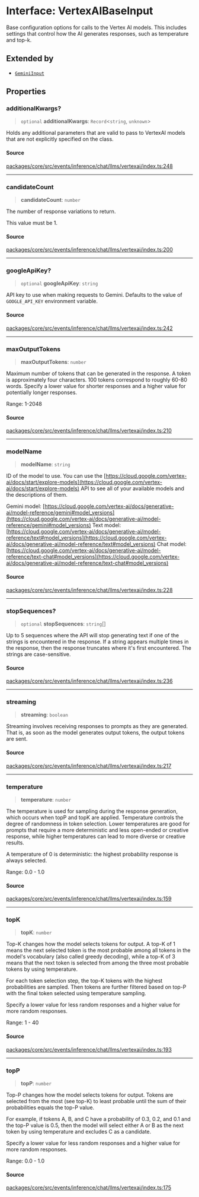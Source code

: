 # Interface: VertexAIBaseInput

Base configuration options for calls to the Vertex AI models. This includes
settings that control how the AI generates responses, such as temperature and top-k.

## Extended by

- [`GeminiInput`](GeminiInput.md)

## Properties

### additionalKwargs?

> `optional` **additionalKwargs**: `Record`\<`string`, `unknown`\>

Holds any additional parameters that are valid to pass to
VertexAI models that are not explicitly specified on the class.

#### Source

[packages/core/src/events/inference/chat/llms/vertexai/index.ts:248](https://github.com/VictorS67/encre/blob/42c3bddca4be2d23ad959c1c99381eefbf43789c/packages/core/src/events/inference/chat/llms/vertexai/index.ts#L248)

***

### candidateCount

> **candidateCount**: `number`

The number of response variations to return.

This value must be 1.

#### Source

[packages/core/src/events/inference/chat/llms/vertexai/index.ts:200](https://github.com/VictorS67/encre/blob/42c3bddca4be2d23ad959c1c99381eefbf43789c/packages/core/src/events/inference/chat/llms/vertexai/index.ts#L200)

***

### googleApiKey?

> `optional` **googleApiKey**: `string`

API key to use when making requests to Gemini. Defaults to the value of
`GOOGLE_API_KEY` environment variable.

#### Source

[packages/core/src/events/inference/chat/llms/vertexai/index.ts:242](https://github.com/VictorS67/encre/blob/42c3bddca4be2d23ad959c1c99381eefbf43789c/packages/core/src/events/inference/chat/llms/vertexai/index.ts#L242)

***

### maxOutputTokens

> **maxOutputTokens**: `number`

Maximum number of tokens that can be generated in the response. A token
is approximately four characters. 100 tokens correspond to roughly 60-80
words. Specify a lower value for shorter responses and a higher value for
potentially longer responses.

Range: 1-2048

#### Source

[packages/core/src/events/inference/chat/llms/vertexai/index.ts:210](https://github.com/VictorS67/encre/blob/42c3bddca4be2d23ad959c1c99381eefbf43789c/packages/core/src/events/inference/chat/llms/vertexai/index.ts#L210)

***

### modelName

> **modelName**: `string`

ID of the model to use. You can use the
[https://cloud.google.com/vertex-ai/docs/start/explore-models](https://cloud.google.com/vertex-ai/docs/start/explore-models) API to
see all of your available models and the descriptions of them.

Gemini model: [https://cloud.google.com/vertex-ai/docs/generative-ai/model-reference/gemini#model_versions](https://cloud.google.com/vertex-ai/docs/generative-ai/model-reference/gemini#model_versions)
Text model: [https://cloud.google.com/vertex-ai/docs/generative-ai/model-reference/text#model_versions](https://cloud.google.com/vertex-ai/docs/generative-ai/model-reference/text#model_versions)
Chat model: [https://cloud.google.com/vertex-ai/docs/generative-ai/model-reference/text-chat#model_versions](https://cloud.google.com/vertex-ai/docs/generative-ai/model-reference/text-chat#model_versions)

#### Source

[packages/core/src/events/inference/chat/llms/vertexai/index.ts:228](https://github.com/VictorS67/encre/blob/42c3bddca4be2d23ad959c1c99381eefbf43789c/packages/core/src/events/inference/chat/llms/vertexai/index.ts#L228)

***

### stopSequences?

> `optional` **stopSequences**: `string`[]

Up to 5 sequences where the API will stop generating text if one of the
strings is encountered in the response. If a string appears multiple
times in the response, then the response truncates where it's first
encountered. The strings are case-sensitive.

#### Source

[packages/core/src/events/inference/chat/llms/vertexai/index.ts:236](https://github.com/VictorS67/encre/blob/42c3bddca4be2d23ad959c1c99381eefbf43789c/packages/core/src/events/inference/chat/llms/vertexai/index.ts#L236)

***

### streaming

> **streaming**: `boolean`

Streaming involves receiving responses to prompts as they are generated.
That is, as soon as the model generates output tokens, the output tokens
are sent.

#### Source

[packages/core/src/events/inference/chat/llms/vertexai/index.ts:217](https://github.com/VictorS67/encre/blob/42c3bddca4be2d23ad959c1c99381eefbf43789c/packages/core/src/events/inference/chat/llms/vertexai/index.ts#L217)

***

### temperature

> **temperature**: `number`

The temperature is used for sampling during the response generation,
which occurs when topP and topK are applied. Temperature controls the
degree of randomness in token selection. Lower temperatures are good
for prompts that require a more deterministic and less open-ended or
creative response, while higher temperatures can lead to more diverse
or creative results.

A temperature of 0 is deterministic: the highest probability response
is always selected.

Range: 0.0 - 1.0

#### Source

[packages/core/src/events/inference/chat/llms/vertexai/index.ts:159](https://github.com/VictorS67/encre/blob/42c3bddca4be2d23ad959c1c99381eefbf43789c/packages/core/src/events/inference/chat/llms/vertexai/index.ts#L159)

***

### topK

> **topK**: `number`

Top-K changes how the model selects tokens for output. A top-K of 1 means
the next selected token is the most probable among all tokens in the model's
vocabulary (also called greedy decoding), while a top-K of 3 means that
the next token is selected from among the three most probable tokens by
using temperature.

For each token selection step, the top-K tokens with the highest probabilities
are sampled. Then tokens are further filtered based on top-P with the final
token selected using temperature sampling.

Specify a lower value for less random responses and a higher value for more
random responses.

Range: 1 - 40

#### Source

[packages/core/src/events/inference/chat/llms/vertexai/index.ts:193](https://github.com/VictorS67/encre/blob/42c3bddca4be2d23ad959c1c99381eefbf43789c/packages/core/src/events/inference/chat/llms/vertexai/index.ts#L193)

***

### topP

> **topP**: `number`

Top-P changes how the model selects tokens for output. Tokens are
selected from the most (see top-K) to least probable until the sum of
their probabilities equals the top-P value.

For example, if tokens A, B, and C have a probability of 0.3, 0.2, and
0.1 and the top-P value is 0.5, then the model will select either A or
B as the next token by using temperature and excludes C as a candidate.

Specify a lower value for less random responses and a higher value for
more random responses.

Range: 0.0 - 1.0

#### Source

[packages/core/src/events/inference/chat/llms/vertexai/index.ts:175](https://github.com/VictorS67/encre/blob/42c3bddca4be2d23ad959c1c99381eefbf43789c/packages/core/src/events/inference/chat/llms/vertexai/index.ts#L175)
